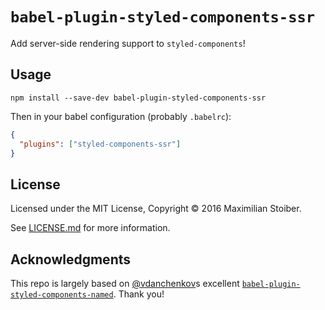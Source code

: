 # `babel-plugin-styled-components-ssr`

Add server-side rendering support to `styled-components`!

## Usage

```
npm install --save-dev babel-plugin-styled-components-ssr
```

Then in your babel configuration (probably `.babelrc`):

```JSON
{
  "plugins": ["styled-components-ssr"]
}
```

## License

Licensed under the MIT License, Copyright © 2016 Maximilian Stoiber.

See [LICENSE.md](./LICENSE.md) for more information.

## Acknowledgments

This repo is largely based on [@vdanchenkov](https://github.com/vdanchenkov)s excellent [`babel-plugin-styled-components-named`](https://github.com/vdanchenkov/babel-plugin-styled-components-named). Thank you!
